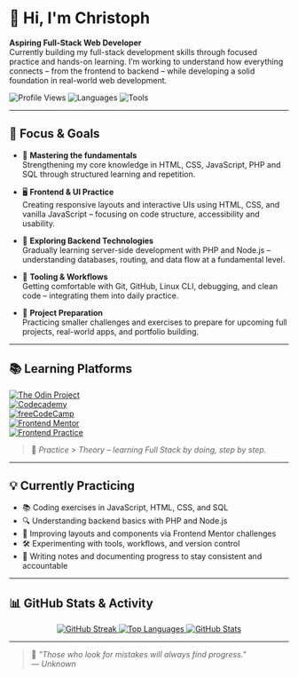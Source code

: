 # 👋 Hi, I'm Christoph

**Aspiring Full-Stack Web Developer**  
Currently building my full-stack development skills through focused practice and hands-on learning. I’m working to understand how everything connects – from the frontend to backend – while developing a solid foundation in real-world web development.

![Profile Views](https://komarev.com/ghpvc/?username=cwillam&color=blueviolet)
![Languages](https://img.shields.io/badge/code-HTML%20%7C%20CSS%20%7C%20JavaScript%20%7C%20PHP%20%7C%20SQL-blue)
![Tools](https://img.shields.io/badge/tools-Git%2C%20GitHub%2C%20Docker%2C%20VSCode%2C%20Linux%2C%20PHPStorm%2C%20Bash-darkgrey)

---

## 🚀 Focus & Goals

- 🧱 **Mastering the fundamentals**  
  Strengthening my core knowledge in HTML, CSS, JavaScript, PHP and SQL through structured learning and repetition.

- 🖥️ **Frontend & UI Practice**  
  Creating responsive layouts and interactive UIs using HTML, CSS, and vanilla JavaScript – focusing on code structure, accessibility and usability.

- 🔧 **Exploring Backend Technologies**  
  Gradually learning server-side development with PHP and Node.js – understanding databases, routing, and data flow at a fundamental level.

- 🧰 **Tooling & Workflows**  
  Getting comfortable with Git, GitHub, Linux CLI, debugging, and clean code – integrating them into daily practice.

- 🎯 **Project Preparation**  
  Practicing smaller challenges and exercises to prepare for upcoming full projects, real-world apps, and portfolio building.

---

## 📚 Learning Platforms

[![The Odin Project](https://img.shields.io/badge/The_Odin_Project-Full_Stack_JS-1e4b7b?style=flat&logo=theodinproject&logoColor=white)](https://www.theodinproject.com)  
[![Codecademy](https://img.shields.io/badge/Codecademy-Full_Stack_PERN-1f4056?style=flat&logo=codecademy&logoColor=white)](https://www.codecademy.com)  
[![freeCodeCamp](https://img.shields.io/badge/freeCodeCamp-Certifications-0a0a23?style=flat&logo=freecodecamp&logoColor=white)](https://www.freecodecamp.org)  
[![Frontend Mentor](https://img.shields.io/badge/Frontend_Mentor-Challenges-3a3a3a?style=flat&logo=frontendmentor&logoColor=white)](https://www.frontendmentor.io/profile/cwillam)  
[![Frontend Practice](https://img.shields.io/badge/Frontend_Practice-UI_Projects-1c1c1c?style=flat)](https://www.frontendpractice.com)

> 🧠 *Practice > Theory – learning Full Stack by doing, step by step.*

---

## 💡 Currently Practicing

- 📚 Coding exercises in JavaScript, HTML, CSS, and SQL  
- 🔍 Understanding backend basics with PHP and Node.js  
- 🎨 Improving layouts and components via Frontend Mentor challenges  
- 🛠️ Experimenting with tools, workflows, and version control  
- 🧾 Writing notes and documenting progress to stay consistent and accountable

---

## 📊 GitHub Stats & Activity

<div align="center">

  <a href="https://github.com/cwillam">
    <img src="https://streak-stats.demolab.com?user=cwillam&theme=tokyonight&hide_border=true&background=00000000" alt="GitHub Streak" />
  </a>

  <!-- Top Languages Donut -->
  <a href="https://github.com/cwillam">
    <img src="https://github-readme-stats.vercel.app/api/top-langs/?username=cwillam&layout=donut&theme=tokyonight&hide_border=true&bg_color=00000000" alt="Top Languages" />
  </a>

  <!-- Main Stats -->
  <a href="https://github.com/cwillam">
    <img src="https://github-readme-stats.vercel.app/api?username=cwillam&show_icons=true&theme=tokyonight&hide_border=true&bg_color=00000000" alt="GitHub Stats" />
  </a>

</div>

---

> 🧩 _"Those who look for mistakes will always find progress."_  
> — *Unknown*
